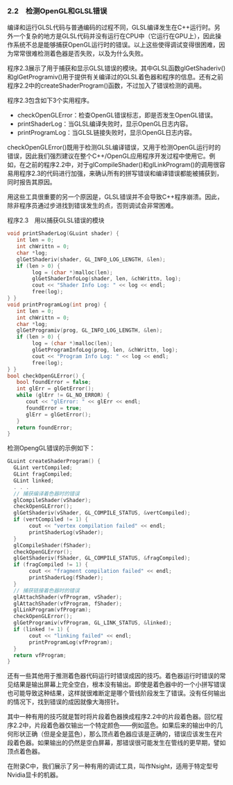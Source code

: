 ### 2.2　检测OpenGL和GLSL错误

编译和运行GLSL代码与普通编码的过程不同，GLSL编译发生在C++运行时。另外一个复杂的地方是GLSL代码并没有运行在CPU中（它运行在GPU上），因此操作系统不总是能够捕获OpenGL运行时的错误。以上这些使得调试变得很困难，因为常常很难检测着色器是否失败，以及为什么失败。

程序2.3展示了用于捕获和显示GLSL错误的模块。其中GLSL函数glGetShaderiv()和glGetProgramiv()用于提供有关编译过的GLSL着色器和程序的信息。还有之前程序2.2中的createShaderProgram()函数，不过加入了错误检测的调用。

程序2.3包含如下3个实用程序。

+ checkOpenGLError：检查OpenGL错误标志，即是否发生OpenGL错误。
+ printShaderLog：当GLSL编译失败时，显示OpenGL日志内容。
+ printProgramLog：当GLSL链接失败时，显示OpenGL日志内容。

checkOpenGLError()既用于检测GLSL编译错误，又用于检测OpenGL运行时的错误，因此我们强烈建议在整个C++/OpenGL应用程序开发过程中使用它。例如，在之前的程序2.2中，对于glCompileShader()和glLinkProgram()的调用很容易用程序2.3的代码进行加强，来确认所有的拼写错误和编译错误都能被捕获到，同时报告其原因。

用这些工具很重要的另一个原因是，GLSL错误并不会导致C++程序崩溃。因此，除非程序员通过步进找到错误发生的点，否则调试会非常困难。

程序2.3　用以捕获GLSL错误的模块

```c
void printShaderLog(GLuint shader) { 
   int len = 0; 
   int chWrittn = 0; 
   char *log; 
   glGetShaderiv(shader, GL_INFO_LOG_LENGTH, &len); 
   if (len > 0) { 
        log = (char *)malloc(len); 
        glGetShaderInfoLog(shader, len, &chWrittn, log); 
        cout << "Shader Info Log: " << log << endl; 
        free(log);
} }
void printProgramLog(int prog) { 
   int len = 0; 
   int chWrittn = 0; 
   char *log; 
   glGetProgramiv(prog, GL_INFO_LOG_LENGTH, &len); 
   if (len > 0) { 
        log = (char *)malloc(len); 
        glGetProgramInfoLog(prog, len, &chWrittn, log); 
        cout << "Program Info Log: " << log << endl; 
        free(log);
} }
bool checkOpenGLError() { 
   bool foundError = false; 
   int glErr = glGetError(); 
   while (glErr != GL_NO_ERROR) { 
      cout << "glError: " << glErr << endl; 
      foundError = true; 
      glErr = glGetError(); 
   } 
   return foundError;
}

```

检测OpengGL错误的示例如下：

```c
GLuint createShaderProgram() { 
  GLint vertCompiled; 
  GLint fragCompiled; 
  GLint linked; 
  . . . 
  // 捕获编译着色器时的错误
  glCompileShader(vShader); 
  checkOpenGLError(); 
  glGetShaderiv(vShader, GL_COMPILE_STATUS, &vertCompiled); 
  if (vertCompiled != 1) { 
       cout << "vertex compilation failed" << endl; 
       printShaderLog(vShader); 
  }
  glCompileShader(fShader); 
  checkOpenGLError(); 
  glGetShaderiv(fShader, GL_COMPILE_STATUS, &fragCompiled); 
  if (fragCompiled != 1) { 
       cout << "fragment compilation failed" << endl; 
       printShaderLog(fShader); 
  }
  // 捕获链接着色器时的错误
  glAttachShader(vfProgram, vShader); 
  glAttachShader(vfProgram, fShader); 
  glLinkProgram(vfProgram); 
  checkOpenGLError(); 
  glGetProgramiv(vfProgram, GL_LINK_STATUS, &linked); 
  if (linked != 1) { 
       cout << "linking failed" << endl; 
       printProgramLog(vfProgram); 
  } 
  return vfProgram;
}

```

还有一些其他用于推测着色器代码运行时错误成因的技巧。着色器运行时错误的常见结果是输出屏幕上完全空白，根本没有输出。即使是着色器中的一个小拼写错误也可能导致这种结果，这样就很难断定是哪个管线阶段发生了错误。没有任何输出的情况下，找到错误的成因就像大海捞针。

其中一种有用的技巧就是暂时将片段着色器换成程序2.2中的片段着色器。回忆程序2.2中，片段着色器仅输出一个特定颜色——例如蓝色。如果后来的输出中的几何形状正确（但是全是蓝色），那么顶点着色器应该是正确的，错误应该发生在片段着色器。如果输出的仍然是空白屏幕，那错误很可能发生在管线的更早期，譬如顶点着色器。

在附录C中，我们展示了另一种有用的调试工具，叫作Nsight，适用于特定型号Nvidia显卡的机器。

